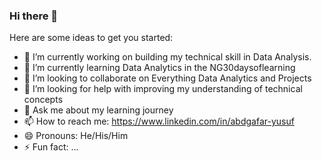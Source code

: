 ### Hi there 👋




Here are some ideas to get you started:

- 🔭 I’m currently working on building my technical skill in Data Analysis.
- 🌱 I’m currently learning Data Analytics in the NG30daysoflearning
- 👯 I’m looking to collaborate on Everything Data Analytics and Projects
- 🤔 I’m looking for help with improving my understanding of technical concepts
- 💬 Ask me about my learning journey
- 📫 How to reach me: https://www.linkedin.com/in/abdgafar-yusuf
- 😄 Pronouns: He/His/Him
- ⚡ Fun fact: ...

